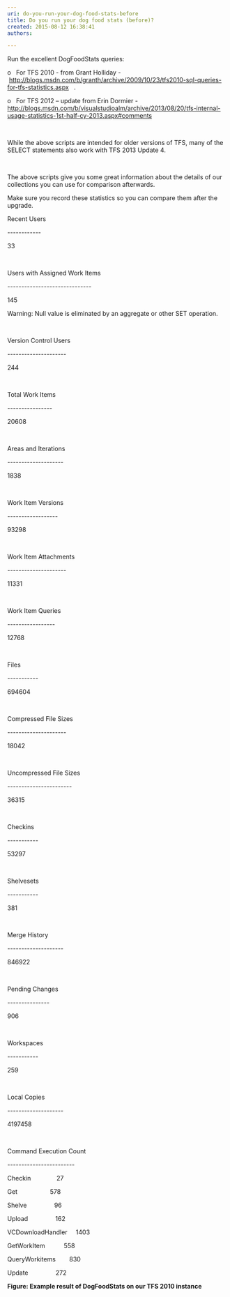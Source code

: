 ```yaml
---
uri: do-you-run-your-dog-food-stats-before
title: Do you run your dog food stats (before)?
created: 2015-08-12 16:38:41
authors:

---
```





<span class='intro'> <p>Run the excellent DogFoodStats queries&#58;</p><p>o&#160;&#160;&#160;For TFS 2010 - from Grant Holliday -&#160;<a href="http&#58;//blogs.msdn.com/b/granth/archive/2009/10/23/tfs2010-sql-queries-for-tfs-statistics.aspx">http&#58;//blogs.msdn.com/b/granth/archive/2009/10/23/tfs2010-sql-queries-for-tfs-statistics.aspx</a>&#160;&#160;&#160;.</p><p>o&#160;&#160;&#160;For TFS 2012 – update from Erin Dormier -<a href="http&#58;//blogs.msdn.com/b/visualstudioalm/archive/2013/08/20/tfs-internal-usage-statistics-1st-half-cy-2013.aspx%22%20%5cl%20%22comments">http&#58;//blogs.msdn.com/b/visualstudioalm/archive/2013/08/20/tfs-internal-usage-statistics-1st-half-cy-2013.aspx#comments</a>&#160;</p><div><br></div> </span>

<p>While the above scripts are intended for older versions of TFS, many of the SELECT statements also work with TFS 2013 Update 4.</p><p>&#160;</p><p>The above scripts give you some great information about the details of our collections you can use for comparison afterwards.</p><p>Make sure you record these statistics so you can compare them after the upgrade.</p><p>Recent Users</p><p>------------</p><p>33</p><p>&#160;</p><p>Users with Assigned Work Items</p><p>------------------------------</p><p>145</p><p>Warning&#58; Null value is eliminated by an aggregate or other SET operation.</p><p>&#160;</p><p>Version Control Users</p><p>---------------------</p><p>244</p><p>&#160;</p><p>Total Work Items</p><p>----------------</p><p>20608</p><p>&#160;</p><p>Areas and Iterations</p><p>--------------------</p><p>1838</p><p>&#160;</p><p>Work Item Versions</p><p>------------------</p><p>93298</p><p>&#160;</p><p>Work Item Attachments</p><p>---------------------</p><p>11331</p><p>&#160;</p><p>Work Item Queries</p><p>-----------------</p><p>12768</p><p>&#160;</p><p>Files</p><p>-----------</p><p>694604</p><p>&#160;</p><p>Compressed File Sizes</p><p>---------------------</p><p>18042</p><p>&#160;</p><p>Uncompressed File Sizes</p><p>-----------------------</p><p>36315</p><p>&#160;</p><p>Checkins</p><p>-----------</p><p>53297</p><p>&#160;</p><p>Shelvesets</p><p>-----------</p><p>381</p><p>&#160;</p><p>Merge History</p><p>--------------------</p><p>846922</p><p>&#160;</p><p>Pending Changes</p><p>---------------</p><p>906</p><p>&#160;</p><p>Workspaces</p><p>-----------</p><p>259</p><p>&#160;</p><p>Local Copies</p><p>--------------------</p><p>4197458</p><p>&#160;</p><p>Command Execution Count</p><p>------------------------</p><p>Checkin&#160;&#160;&#160;&#160;&#160;&#160;&#160;&#160;&#160;&#160;&#160;&#160;&#160;&#160; 27</p><p>Get&#160;&#160;&#160;&#160;&#160;&#160;&#160;&#160;&#160;&#160;&#160;&#160;&#160;&#160;&#160;&#160;&#160;&#160; 578</p><p>Shelve&#160;&#160;&#160;&#160;&#160;&#160;&#160;&#160;&#160;&#160;&#160;&#160;&#160;&#160;&#160; 96</p><p>Upload&#160;&#160;&#160;&#160;&#160;&#160;&#160;&#160;&#160;&#160;&#160;&#160;&#160;&#160;&#160; 162</p><p>VCDownloadHandler&#160;&#160;&#160;&#160; 1403</p><p>GetWorkItem&#160;&#160;&#160;&#160;&#160;&#160;&#160;&#160;&#160;&#160; 558</p><p>QueryWorkitems&#160;&#160;&#160;&#160;&#160;&#160;&#160; 830</p><p>Update&#160;&#160;&#160;&#160;&#160;&#160;&#160;&#160;&#160;&#160;&#160;&#160;&#160;&#160;&#160; 272</p><p><strong>Figure&#58; Example result of DogFoodStats on our TFS 2010 instance</strong></p>


